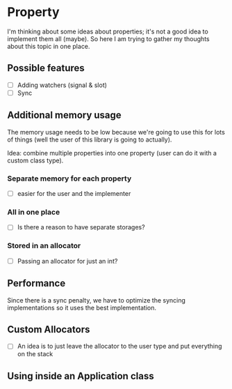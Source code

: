 # Property

I'm thinking about some ideas about properties; it's not a good idea to implement them all (maybe). So here I am trying to gather my thoughts about this topic in one place.

## Possible features

- [ ] Adding watchers (signal & slot)
- [ ] Sync

## Additional memory usage

The memory usage needs to be low because we're going to use this for lots of things (well the user of this library is going to actually).

Idea: combine multiple properties into one property (user can do it with a custom class type).

### Separate memory for each property

- [ ] easier for the user and the implementer


### All in one place

- [ ] Is there a reason to have separate storages?

### Stored in an allocator

- [ ] Passing an allocator for just an int?

## Performance
Since there is a sync penalty, we have to optimize the syncing implementations so it uses the best implementation.

## Custom Allocators

- [ ] An idea is to just leave the allocator to the user type and put everything on the stack

## Using inside an Application class

